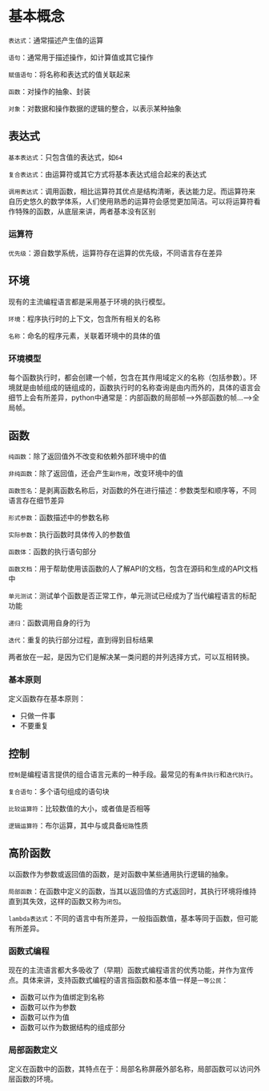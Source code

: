 # 基本概念
`表达式`：通常描述产生值的运算

`语句`：通常用于描述操作，如计算值或其它操作

`赋值语句`：将名称和表达式的值关联起来

`函数`：对操作的抽象、封装

`对象`：对数据和操作数据的逻辑的整合，以表示某种抽象

## 表达式
`基本表达式`：只包含值的表达式，如`64`

`复合表达式`：由运算符或其它方式将基本表达式组合起来的表达式

`调用表达式`：调用函数，相比运算符其优点是结构清晰，表达能力足。而运算符来自历史悠久的数学体系，人们使用熟悉的运算符会感觉更加简洁。可以将运算符看作特殊的函数，从底层来讲，两者基本没有区别

### 运算符
`优先级`：源自数学系统，运算符存在运算的优先级，不同语言存在差异

## 环境
现有的主流编程语言都是采用基于环境的执行模型。

`环境`：程序执行时的上下文，包含所有相关的名称

`名称`：命名的程序元素，关联着环境中的具体的值

### 环境模型
每个函数执行时，都会创建一个帧，包含在其作用域定义的名称（包括参数）。环境就是由帧组成的链组成的，函数执行时的名称查询是由内而外的，具体的语言会细节上会有所差异，python中通常是：内部函数的局部帧-->外部函数的帧...-->全局帧。

## 函数
`纯函数`：除了返回值外不改变和依赖外部环境中的值

`非纯函数`：除了返回值，还会产生`副作用`，改变环境中的值

`函数签名`：是剥离函数名称后，对函数的外在进行描述：参数类型和顺序等，不同语言存在细节差异

`形式参数`：函数描述中的参数名称

`实际参数`：执行函数时具体传入的参数值

`函数体`：函数的执行语句部分

`函数文档`：用于帮助使用该函数的人了解API的文档，包含在源码和生成的API文档中

`单元测试`：测试单个函数是否正常工作，单元测试已经成为了当代编程语言的标配功能

`递归`：函数调用自身的行为

`迭代`：重复的执行部分过程，直到得到目标结果

两者放在一起，是因为它们是解决某一类问题的并列选择方式，可以互相转换。

### 基本原则
定义函数存在基本原则：

- 只做一件事
- 不要重复

## 控制
`控制`是编程语言提供的组合语言元素的一种手段。最常见的有`条件执行`和`迭代执行`。

`复合语句`：多个语句组成的语句块

`比较运算符`：比较数值的大小，或者值是否相等

`逻辑运算符`：布尔运算，其中与或具备`短路`性质

## 高阶函数
以函数作为参数或返回值的函数，是对函数中某些通用执行逻辑的抽象。

`局部函数`：在函数中定义的函数，当其以返回值的方式返回时，其执行环境将维持直到其失效，这样的函数又称为`闭包`。

`lambda表达式`：不同的语言中有所差异，一般指函数值，基本等同于函数，但可能有所差异。

### 函数式编程
现在的主流语言都大多吸收了（早期）函数式编程语言的优秀功能，并作为宣传点。具体来讲，支持函数式编程的语言指函数和基本值一样是`一等公民`：

- 函数可以作为值绑定到名称
- 函数可以作为参数
- 函数可以作为值
- 函数可以作为数据结构的组成部分

### 局部函数定义
定义在函数中的函数，其特点在于：局部名称屏蔽外部名称，局部函数可以访问外层函数的环境。

